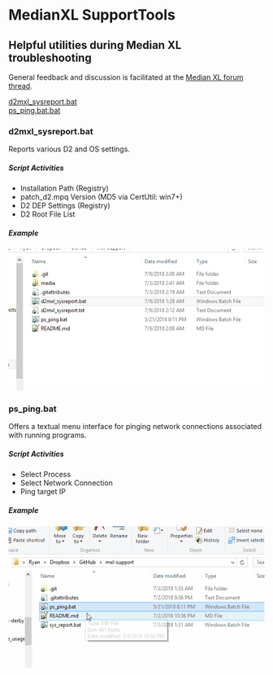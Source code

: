 # MedianXL SupportTools
## Helpful utilities during Median XL troubleshooting

General feedback and discussion is facilitated at the [Median XL forum thread](http://forum.median-xl.com/viewtopic.php?p=188053).

[d2mxl_sysreport.bat](#d2mxl_sysreport.bat)  
[ps_ping.bat.bat](#ps_ping.bat)

### d2mxl_sysreport.bat
Reports various D2 and OS settings.

##### Script Activities
* Installation Path (Registry)
* patch_d2.mpq Version (MD5 via CertUtil: win7+)
* D2 DEP Settings (Registry)
* D2 Root File List

##### Example
![GIF Example](media/d2mxl_sysreport.gif)

### ps_ping.bat
Offers a textual menu interface for pinging network connections associated with running programs.

##### Script Activities
* Select Process
* Select Network Connection
* Ping target IP

##### Example
![GIF Example](media/ps_ping.gif)
